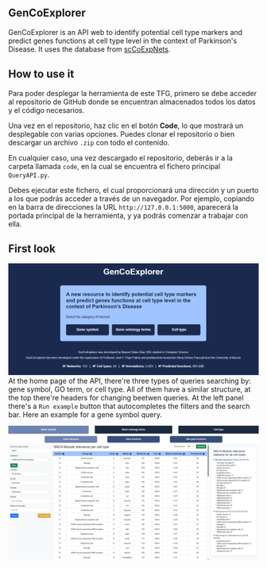 ## GenCoExplorer

GenCoExplorer is an API web to identify potential cell type markers and predict genes functions at cell type level in the context of Parkinson's Disease. It uses the database from [scCoExpNets](https://github.com/aliciagp/scCoExpNets).

## How to use it

Para poder desplegar la herramienta de este TFG, primero se debe acceder al repositorio de GitHub donde se encuentran almacenados todos los datos y el código necesarios.

Una vez en el repositorio, haz clic en el botón **Code**, lo que mostrará un desplegable con varias opciones. Puedes clonar el repositorio o bien descargar un archivo `.zip` con todo el contenido.

En cualquier caso, una vez descargado el repositorio, deberás ir a la carpeta llamada `code`, en la cual se encuentra el fichero principal `QueryAPI.py`.

Debes ejecutar este fichero, el cual proporcionará una dirección y un puerto a los que podrás acceder a través de un navegador. Por ejemplo, copiando en la barra de direcciones la URL `http://127.0.0.1:5000`, aparecerá la portada principal de la herramienta, y ya podrás comenzar a trabajar con ella.

## First look

![Home page](PaginaPrincipal.png)
At the home page of the API, there're three types of queries searching by: gene symbol, GO term, or cell type. 
All of them have a similar structure, at the top there're headers for changing beetwen queries. At the left panel there's a `Run example` button that autocompletes the filters and the search bar. Here an example for a gene symbol query.

![Home page](Gene_Relevance_API2.png)
